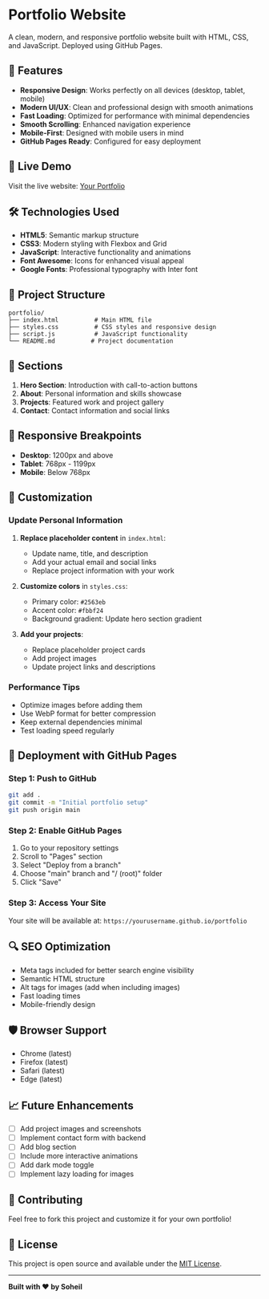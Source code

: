 # Portfolio Website

A clean, modern, and responsive portfolio website built with HTML, CSS, and JavaScript. Deployed using GitHub Pages.

## 🌟 Features

- **Responsive Design**: Works perfectly on all devices (desktop, tablet, mobile)
- **Modern UI/UX**: Clean and professional design with smooth animations
- **Fast Loading**: Optimized for performance with minimal dependencies
- **Smooth Scrolling**: Enhanced navigation experience
- **Mobile-First**: Designed with mobile users in mind
- **GitHub Pages Ready**: Configured for easy deployment

## 🚀 Live Demo

Visit the live website: [Your Portfolio](https://soheil-mp.github.io/portfolio)

## 🛠️ Technologies Used

- **HTML5**: Semantic markup structure
- **CSS3**: Modern styling with Flexbox and Grid
- **JavaScript**: Interactive functionality and animations
- **Font Awesome**: Icons for enhanced visual appeal
- **Google Fonts**: Professional typography with Inter font

## 📁 Project Structure

```
portfolio/
├── index.html          # Main HTML file
├── styles.css          # CSS styles and responsive design
├── script.js           # JavaScript functionality
└── README.md          # Project documentation
```

## 🎨 Sections

1. **Hero Section**: Introduction with call-to-action buttons
2. **About**: Personal information and skills showcase
3. **Projects**: Featured work and project gallery
4. **Contact**: Contact information and social links

## 📱 Responsive Breakpoints

- **Desktop**: 1200px and above
- **Tablet**: 768px - 1199px
- **Mobile**: Below 768px

## 🔧 Customization

### Update Personal Information

1. **Replace placeholder content** in `index.html`:
   - Update name, title, and description
   - Add your actual email and social links
   - Replace project information with your work

2. **Customize colors** in `styles.css`:
   - Primary color: `#2563eb`
   - Accent color: `#fbbf24`
   - Background gradient: Update hero section gradient

3. **Add your projects**:
   - Replace placeholder project cards
   - Add project images
   - Update project links and descriptions

### Performance Tips

- Optimize images before adding them
- Use WebP format for better compression
- Keep external dependencies minimal
- Test loading speed regularly

## 🚀 Deployment with GitHub Pages

### Step 1: Push to GitHub
```bash
git add .
git commit -m "Initial portfolio setup"
git push origin main
```

### Step 2: Enable GitHub Pages
1. Go to your repository settings
2. Scroll to "Pages" section
3. Select "Deploy from a branch"
4. Choose "main" branch and "/ (root)" folder
5. Click "Save"

### Step 3: Access Your Site
Your site will be available at: `https://yourusername.github.io/portfolio`

## 🔍 SEO Optimization

- Meta tags included for better search engine visibility
- Semantic HTML structure
- Alt tags for images (add when including images)
- Fast loading times
- Mobile-friendly design

## 🛡️ Browser Support

- Chrome (latest)
- Firefox (latest)
- Safari (latest)
- Edge (latest)

## 📈 Future Enhancements

- [ ] Add project images and screenshots
- [ ] Implement contact form with backend
- [ ] Add blog section
- [ ] Include more interactive animations
- [ ] Add dark mode toggle
- [ ] Implement lazy loading for images

## 🤝 Contributing

Feel free to fork this project and customize it for your own portfolio!

## 📄 License

This project is open source and available under the [MIT License](LICENSE).

---

**Built with ❤️ by Soheil**
